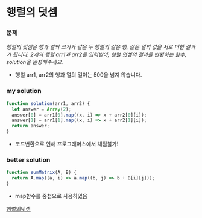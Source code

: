 # 행렬의 덧셈

### 문제

_행렬의 덧셈은 행과 열의 크기가 같은 두 행렬의 같은 행, 같은 열의 값을 서로 더한 결과가 됩니다. 2개의 행렬 arr1과 arr2를 입력받아, 행렬 덧셈의 결과를 반환하는 함수, solution을 완성해주세요._

- 행렬 arr1, arr2의 행과 열의 길이는 500을 넘지 않습니다.

### my solution

```javascript
function solution(arr1, arr2) {
  let answer = Array(2);
  answer[0] = arr1[0].map((x, i) => x + arr2[0][i]);
  answer[1] = arr1[1].map((x, i) => x + arr2[1][i]);
  return answer;
}
```

- 코드변환으로 인해 프로그래머스에서 채점불가!

### better solution

```javascript
function sumMatrix(A, B) {
  return A.map((a, i) => a.map((b, j) => b + B[i][j]));
}
```

- map함수를 중첩으로 사용하였음

[행렬의덧셈](https://programmers.co.kr/learn/courses/30/lessons/12950?language=javascript)
